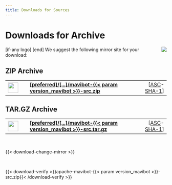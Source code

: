 ```yaml
---
title: Downloads for Sources
---
```


# Downloads for Archive

<p>
    [if-any logo]
    <a href="[link]"><img align="right" src="[logo]" border="0" /></a>
    [end]
    We suggest the following mirror site for your download:
</p>

## ZIP Archive

<p>
    <div class="download">
        <table width="100%" class="noBorder">
            <tr>
                <td>
                    <a href="[preferred]/directory/mavibot/dist/{{< param version_mavibot >}}/mavibot-{{< param version_mavibot >}}-src.zip">
                        <img src="/images/download.png" width="32" height="32" border="0"/>
                    </a>
                </td>
                <td>&nbsp;</td>
                <td>
                    <a href="[preferred]/directory/mavibot/dist/{{< param version_mavibot >}}/mavibot-{{< param version_mavibot >}}-src.zip">
                        <strong>
                            [preferred]/&#91;...&#93;/mavibot-{{< param version_mavibot >}}-src.zip
                        </strong>
                    </a>
                </td>
                <td align="right">
                    [<a href="https://downloads.apache.org/directory/mavibot/dist/{{< param version_mavibot >}}/mavibot-{{< param version_mavibot >}}-src.zip.asc">ASC</a>-<a href="https://downloads.apache.org/directory/mavibot/dist/{{< param version_mavibot >}}/mavibot-{{< param version_mavibot >}}-src.zip.sha1">SHA-1</a>]
                </td>
            </tr>
        </table>
    </div>
</p>

## TAR.GZ Archive

<p>
    <div class="download">
        <table width="100%" class="noBorder">
            <tr>
                <td>
                    <a href="[preferred]/directory/mavibot/dist/{{< param version_mavibot >}}/mavibot-{{< param version_mavibot >}}-src.tar.gz">
                        <img src="/images/download.png" width="32" height="32" border="0"/>
                    </a>
                </td>
                <td>&nbsp;</td>
                <td>
                    <a href="[preferred]/directory/mavibot/dist/{{< param version_mavibot >}}/mavibot-{{< param version_mavibot >}}-src.tar.gz">
                        <strong>
                            [preferred]/&#91;...&#93;/mavibot-{{< param version_mavibot >}}-src.tar.gz
                        </strong>
                    </a>
                </td>
                <td align="right">
                    [<a href="https://downloads.apache.org/directory/mavibot/dist/{{< param version_mavibot >}}/mavibot-{{< param version_mavibot >}}-src.tar.gz.asc">ASC</a>-<a href="https://downloads.apache.org/directory/mavibot/dist/{{< param version_mavibot >}}/mavibot-{{< param version_mavibot >}}-src.tar.gz.sha1">SHA-1</a>]
                </td>
            </tr>
        </table>
    </div>
</p>

<p>&nbsp;</p>

{{< download-change-mirror >}}

<p>&nbsp;</p>

{{< download-verify >}}apache-mavibot-{{< param version_mavibot >}}-src.zip{{< /download-verify >}}
